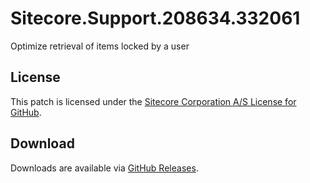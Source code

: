 # Sitecore.Support.208634.332061
Optimize retrieval of items locked by a user

## License  
This patch is licensed under the [Sitecore Corporation A/S License for GitHub](https://github.com/sitecoresupport/Sitecore.Support.208634.332061/blob/master/LICENSE).  

## Download  
Downloads are available via [GitHub Releases](https://github.com/sitecoresupport/Sitecore.Support.208634.332061/releases).  
